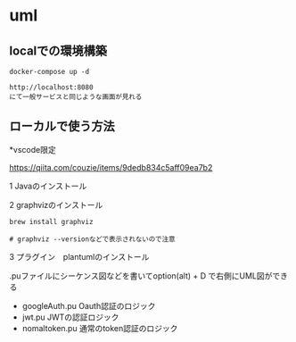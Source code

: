 # uml


## localでの環境構築
```
docker-compose up -d

http://localhost:8080
にて一般サービスと同じような画面が見れる
```
## ローカルで使う方法

*vscode限定

https://qiita.com/couzie/items/9dedb834c5aff09ea7b2

1 Javaのインストール

2 graphvizのインストール
```
brew install graphviz

# graphviz --versionなどで表示されないので注意
```

3 プラグイン　plantumlのインストール

.puファイルにシーケンス図などを書いてoption(alt) + D で右側にUML図ができる


- googleAuth.pu Oauth認証のロジック
- jwt.pu JWTの認証ロジック
- nomaltoken.pu 通常のtoken認証のロジック